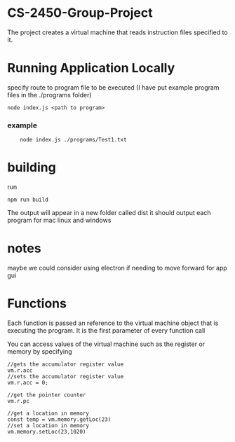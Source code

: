 # CS-2450-Group-Project

The project creates a virtual machine that reads instruction files specified to it.

# Running Application Locally

specify route to program file to be executed
(I have put example program files in the ./programs folder)

```
node index.js <path to program>
```

### example

```
    node index.js ./programs/Test1.txt
```

# building

run

```
npm run build
```

The output will appear in a new folder called dist it should output each program for mac linux and windows

# notes

maybe we could consider using electron if needing to move forward for app gui

# Functions

Each function is passed an reference to the virtual machine object that is executing the program.
It is the first parameter of every function call

You can access values of the virtual machine such as the register or memory by specifying

```
//gets the accumulator register value
vm.r.acc
//sets the accumulator register value
vm.r.acc = 0;

//get the pointer counter
vm.r.pc

//get a location in memory
const temp = vm.memory.getLoc(23)
//set a location in memory
vm.memory.setLoc(23,1020)
```
